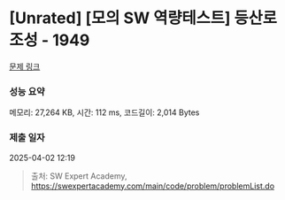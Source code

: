 # [Unrated] [모의 SW 역량테스트] 등산로 조성 - 1949 

[문제 링크](https://swexpertacademy.com/main/code/problem/problemDetail.do?contestProbId=AV5PoOKKAPIDFAUq) 

### 성능 요약

메모리: 27,264 KB, 시간: 112 ms, 코드길이: 2,014 Bytes

### 제출 일자

2025-04-02 12:19



> 출처: SW Expert Academy, https://swexpertacademy.com/main/code/problem/problemList.do